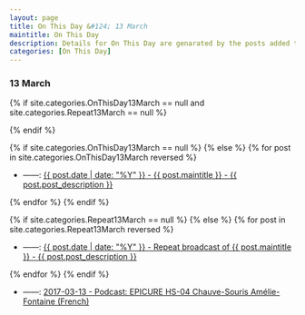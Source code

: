 ```yaml
---
layout: page
title: On This Day &#124; 13 March
maintitle: On This Day
description: Details for On This Day are genarated by the posts added to the website so the content is subject to changes/updates over time.
categories: [On This Day]
---
```


<h3>13 March</h3>

{% if site.categories.OnThisDay13March == null and site.categories.Repeat13March == null %}

{% endif %}

{% if site.categories.OnThisDay13March == null %}
{% else %}
{% for post in site.categories.OnThisDay13March reversed %}
<ul>
<li> ——: <a href="{{ post.url }}">{{ post.date | date: "%Y" }} - {{ post.maintitle }} - {{ post.post_description }}</a></li>
</ul>
{% endfor %}
{% endif %}

{% if site.categories.Repeat13March == null %}
{% else %}
{% for post in site.categories.Repeat13March reversed %}
<ul>
<li> ——: <a href="{{ post.url }}">{{ post.date | date: "%Y" }} - Repeat broadcast of {{ post.maintitle }} - {{ post.post_description }}</a></li>
</ul>
{% endfor %}
{% endif %}

<ul>
<li> ——: <a href="/discography/podcasts/2017-03-13-epicure-hs-04-chauve-souris-amélie-fontaine">2017-03-13 - Podcast: EPICURE HS-04 Chauve-Souris Amélie-Fontaine (French)</a></li>
</ul>

